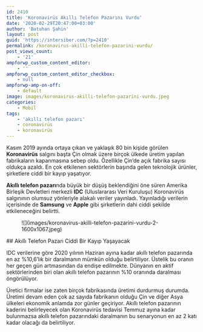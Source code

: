 ```yaml
---
id: 2410
title: 'Koronavirüs Akıllı Telefon Pazarını Vurdu'
date: '2020-02-29T20:47:00+03:00'
author: 'Batuhan Şahin'
layout: post
guid: 'https://intersiber.com/?p=2410'
permalink: /koronavirus-akilli-telefon-pazarini-vurdu/
post_views_count:
    - '21'
ampforwp_custom_content_editor:
    - ''
ampforwp_custom_content_editor_checkbox:
    - null
ampforwp-amp-on-off:
    - default
image: images/koronavirus-akilli-telefon-pazarini-vurdu.jpeg
categories:
    - Mobil
tags:
    - 'akıllı telefon pazarı'
    - coronavirüs
    - koronavirüs
---
```


Kasım 2019 ayında ortaya çıkan ve yaklaşık 80 bin kişide görülen **Koronavirüs** salgını başta Çin olmak üzere birçok ülkede üretim yapılan fabrikaların kapanmasına sebep oldu. Özellikle Çin’de açık fabrika sayısı oldukça azaldı. En çok etkilenen sektörlerin başında gelen teknolojik ürünler, şirketlere ciddi bir kayıp yaşatıyor.

**Akıllı telefon pazarı**nda büyük bir düşüş beklendiğini öne süren Amerika Birleşik Devletleri merkezli **IDC** (Uluslararası Veri Kuruluşu) Koronavirüs salgınının olumsuz yönleriyle alakalı veriler yayınladı. Yayınladığı verilerin içerisinde de **Samsung** ve **Apple** gibi şirketlerin dahi ciddi şekilde etkileneceğini belirtti.

<figure class="wp-block-image size-large">![](images/koronavirus-akilli-telefon-pazarini-vurdu-2-1600x1067.jpeg)</figure>## Akıllı Telefon Pazarı Ciddi Bir Kayıp Yaşayacak

IDC verilerine göre 2020 yılının Haziran ayına kadar akıllı telefon pazarında en az %10,6’lık bir daralmanın mümkün olduğu belirtiliyor. Üstelik bu oranın her geçen gün artmasından da endişe edilmekte. Dünyanın en aktif sektörlerinden biri olan akıllı telefon pazarının %10 oranında daralması öngörülüyor.

Üretici firmalar ise zaten birçok fabrikasında üretimi durdurmuş durumda. Üretimi devam eden çok az sayıda fabrikanın olduğu Çin ve diğer Asya ülkeleri ekonomik anlamda zor günler geçiriyor. Akıllı telefon pazarının kaderini belirleyecek olan Koronavirüs tedavisi Temmuz ayına kadar bulunmazsa akıllı telefon pazarındaki daralmanın bu senaryonun en az 2 katı kadar olacağı da belirtiliyor.